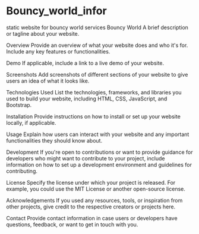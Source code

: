 # Bouncy_world_infor
static website for bouncy world services
Bouncy World
A brief description or tagline about your website.

Overview
Provide an overview of what your website does and who it's for. Include any key features or functionalities.

Demo
If applicable, include a link to a live demo of your website.

Screenshots
Add screenshots of different sections of your website to give users an idea of what it looks like.

Technologies Used
List the technologies, frameworks, and libraries you used to build your website, including HTML, CSS, JavaScript, and Bootstrap.

Installation
Provide instructions on how to install or set up your website locally, if applicable.

Usage
Explain how users can interact with your website and any important functionalities they should know about.

Development
If you're open to contributions or want to provide guidance for developers who might want to contribute to your project, include information on how to set up a development environment and guidelines for contributing.

License
Specify the license under which your project is released. For example, you could use the MIT License or another open-source license.

Acknowledgements
If you used any resources, tools, or inspiration from other projects, give credit to the respective creators or projects here.

Contact
Provide contact information in case users or developers have questions, feedback, or want to get in touch with you.